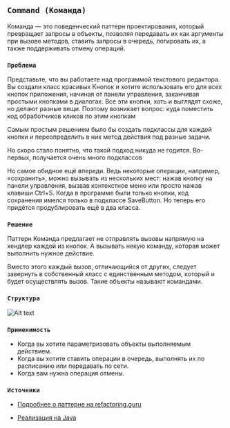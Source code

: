 ## `Command (Команда)`

Команда — это поведенческий паттерн проектирования, который превращает запросы в объекты, позволяя 
передавать их как аргументы при вызове методов, ставить запросы в очередь, логировать их, а также 
поддерживать отмену операций.

### `Проблема`

Представьте, что вы работаете над программой текстового редактора. 
Вы создали класс красивых Кнопок и хотите использовать его для всех кнопок приложения, начиная от панели управления, 
заканчивая простыми кнопками в диалогах. Все эти кнопки, хоть и выглядят схоже, но делают разные вещи. 
Поэтому возникает вопрос: куда поместить код обработчиков кликов по этим кнопкам

Самым простым решением было бы создать подклассы для каждой кнопки и переопределить в них метод действия под разные задачи.

Но скоро стало понятно, что такой подход никуда не годится. Во-первых, получается очень много подклассов

Но самое обидное ещё впереди. Ведь некоторые операции, например, «сохранить», можно вызывать из нескольких мест: 
нажав кнопку на панели управления, вызвав контекстное меню или просто нажав клавиши Ctrl+S. 
Когда в программе были только кнопки, код сохранения имелся только в подклассе SaveButton. 
Но теперь его придётся продублировать ещё в два класса.

### `Решение`

Паттерн Команда предлагает не отправлять вызовы напрямую на хендлер каждой из кнопок. А вызывать некую команду, которая
может выполнить нужное действие. 

Вместо этого каждый вызов, отличающийся от других, следует завернуть в собственный класс с единственным методом, 
который и будет осуществлять вызов. Такие объекты называют командами.

### `Структура`

![Alt text](https://refactoring.guru/images/patterns/diagrams/command/example-2x.png)

### `Применимость`
 
- Когда вы хотите параметризовать объекты выполняемым действием.
- Когда вы хотите ставить операции в очередь, выполнять их по расписанию или передавать по сети.
- Когда вам нужна операция отмены.

### `Источники`

- [Подробнее о паттерне на refactoring.guru](https://refactoring.guru/ru/design-patterns/command)

- [Реализация на Java](https://refactoring.guru/ru/design-patterns/command/java/example)